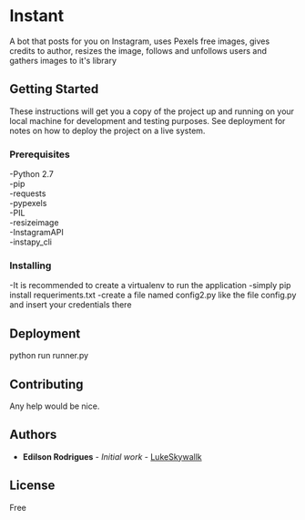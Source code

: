 # Instant

A bot that posts for you on Instagram, uses Pexels free images, gives credits to author, resizes the image, follows and unfollows users and gathers images to it's library

## Getting Started

These instructions will get you a copy of the project up and running on your local machine for development and testing purposes. See deployment for notes on how to deploy the project on a live system.

### Prerequisites
-Python 2.7  
-pip  
-requests  
-pypexels  
-PIL  
-resizeimage  
-InstagramAPI  
-instapy_cli  

### Installing

-It is recommended to create a virtualenv to run the application
-simply pip install requeriments.txt
-create a file named config2.py like the file config.py and insert your credentials there


## Deployment

python run runner.py


## Contributing

Any help would be nice.



## Authors

* **Edilson Rodrigues** - *Initial work* - [LukeSkywallk](https://github.com/lukeSkywallk)

## License

Free